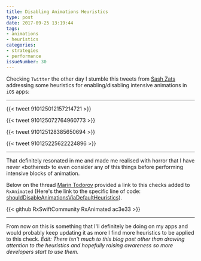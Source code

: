 ```yaml
---
title: Disabling Animations Heuristics
type: post
date: 2017-09-25 13:19:44
tags:
- animations
- heuristics
categories:
- strategies
- performance 
issueNumber: 30
---
```


Checking `Twitter` the other day I stumble this tweets from [Sash Zats][sash] addressing some heuristics for enabling/disabling intensive animations in `iOS` apps:

---

{{< tweet 910125012157214721 >}}

<!--more-->

{{< tweet 910125072764960773 >}}

{{< tweet 910125128385650694 >}}

{{< tweet 910125225622224896 >}}

---

That definitely resonated in me and made me realised with horror that I have never «bothered» to even consider any of this things before performing intensive blocks of animation.

Below on the thread [Marin Todorov][marin] provided a link to this checks added to `RxAnimated` (Here's the link to the specific line of code: [shouldDisableAnimationsViaDefaultHeuristics][code]).

{{< github RxSwiftCommunity RxAnimated ac3e33 >}}

---

From now on this is something that I'll definitely be doing on my apps and would probably keep updating it as more I find more heuristics to be applied to this check.
_Edit: There isn't much to this blog post other than drawing attention to the heuristics and hopefully raising awareness so more developers start to use them._

[sash]:https://twitter.com/zats
[marin]:https://twitter.com/icanzilb
[code]:https://github.com/RxSwiftCommunity/RxAnimated/blob/master/RxAnimated/Core/RxAnimated.swift#L95
